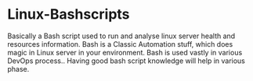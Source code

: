 # Linux-Bashscripts
Basically a Bash script used to run and analyse linux server health and resources information.
Bash is a Classic Automation stuff, which does magic in Linux server in your environment.
Bash is used vastly in various DevOps process..
Having good bash script knowledge will help in various phase.
